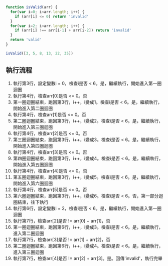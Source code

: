 ``` js
function isValid(arr) {
  for(var i=0; i<arr.length; i++) {
    if (arr[i] <= 0) return 'invalid'
  }
  for(var i=2; i<arr.length; i++) {
    if (arr[i] !== arr[i-1] + arr[i-2]) return 'invalid'
  }
  return 'valid'
}

isValid([3, 5, 8, 13, 22, 35])
```

## 執行流程
1. 執行第3行，設定變數i = 0，檢查i是否 < 6。是，繼續執行，開始進入第一圈迴圈
2. 執行第4行，檢查arr[0]是否 <= 0。否
3. 第一圈迴圈結束，跑回第3行，i++，i變成1。檢查i是否 < 6。是，繼續執行，開始進入第二圈迴圈
4. 執行第4行，檢查arr[1]是否 <= 0。否
5. 第二圈迴圈結束，跑回第3行，i++，i變成2。檢查i是否 < 6。是，繼續執行，開始進入第三圈迴圈
6. 執行第4行，檢查arr[2]是否 <= 0。否
7. 第三圈迴圈結束，跑回第3行，i++，i變成3。檢查i是否 < 6。是，繼續執行，開始進入第四圈迴圈
8. 執行第4行，檢查arr[3]是否 <= 0。否
9. 第四圈迴圈結束，跑回第3行，i++，i變成4。檢查i是否 < 6。是，繼續執行，開始進入第五圈迴圈
10. 執行第4行，檢查arr[4]是否 <= 0。否
11. 第五圈迴圈結束，跑回第3行，i++，i變成5。檢查i是否 < 6。是，繼續執行，開始進入第六圈迴圈
12. 執行第4行，檢查arr[5]是否 <= 0。否
13. 第六圈迴圈結束，跑回第3行，i++，i變成6。檢查i是否 < 6。否，第一部分迴圈結束，往下執行
14. 執行第6行，設定變數i = 2，檢查i是否 < 6。是，繼續執行，開始進入第一圈迴圈
15. 執行第7行，檢查arr[2]是否 != arr[0] + arr[1]，否
16. 第一圈迴圈結束，跑回第6行，i++，i變成3。檢查i是否 < 6。是，繼續執行，進入第二圈迴圈
17. 執行第7行，檢查arr[3]是否 != arr[1] + arr[2]，否
18. 第二圈迴圈結束，跑回第6行，i++，i變成4。檢查i是否 < 6。是，繼續執行，進入第三圈迴圈
19. 執行第7行，檢查arr[4]是否 != arr[2] + arr[3]。是。回傳'invalid'，執行完畢

